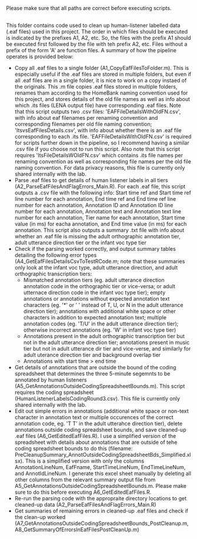 ##
Please make sure that all paths are correct before executing scripts.
## 

This folder contains code used to clean up human-listener labelled data (.eaf files) used in this project. The order in which files should be executed is indicated by the prefixes A1, A2, etc. So, the files with the prefix A1 should be executed first followed by the file with teh prefix A2, etc. Files without a prefix of the form 'A<number>' are function files. A summary of how the pipeline operates is provided below:
  
  - Copy all .eaf files to a single folder (A1_CopyEafFilesToFolder.m). This is especially useful if the .eaf files are stored in multiple folders, but even if all .eaf files are in a single folder, it is nice to work on a copy instaed of the originals. This .m file copies .eaf files stored in multiple folders, renames tham according to the HomeBank naming convention used for this project, and stores details of the old file names as well as info about which .its files (LENA output file) have corresponding .eaf files. Note that this script outputs two .csv files: 'EAFFileDetailsWithOldFN.csv', with info about eaf filenames per renaming convention and corresponding filenames per old file naming convention; 'ItsvsEafFilesDetails.csv', with info about whether there is an .eaf file corresponding to each .its file. 'EAFFileDetailsWithOldFN.csv' is required for scripts further down in the pipeline, so I recommend having a similar .csv file if you choose not to run this script. Also note that this script requires 'ItsFileDetailsWOldFN.csv' which contains .its file names per renaming convention as well as corresponding file names per the old file naming convention. For data privacy reasons, this file is currently only shared internally with the lab. 
  - Parse .eaf files to get details of human listener labels in all tiers (A2_ParseEafFilesAndFlagErrors_Main.R). For each .eaf file, this script outputs a .csv file with the following info: Start time ref and Start time ref line number for each annotation, End time ref and End time ref line number for each annotation, Annotation ID and Annotation ID line number for each annotation, Annotation text and Annotation text line number for each annotation, Tier name for each annotation, Start time value (in ms) for eacha annotation, and End time value (in ms) for each annotation. This script also outputs a summary .txt file with info about whether an .eaf file is missing the adult orthographic annotation tier, adult utterance direction tier or the infant voc type tier
  - Check if the parsing worked correctly, and output summary tables detailing the following error types (A4_GetEafFilesDetailsCsvToTestRCode.m; note that these summaries only look at the infant voc type, adult utterance direction, and adult orthographic transcription tiers:
      - Mismatched annotation tiers (eg. adult utterance direction annotation code in the orthographic tier or vice-versa; or adult utternace direction code in the infant voc type tier); empty annotations or annotations without expected annotation text characters (eg. '*' or ' ' instead of T, U, or N in the adult utterance direction tier); annotations with additional white space or other characters in addition to expected annotation text; multiple annotation codes (eg. 'T/U' in the adult utterance direction tier); otherwise incorrect annotations (eg. 'W' in infant voc type tier)
      - Annotations present in the adult orthographic transcription tier but not in the adult utterance direction tier; annotations present in music tier but not in adult utterance dir tier and vice-verse, and similarly for adult uterance direction tier and background overlap tier
      - Annotations with start time > end time
  - Get details of annotations that are outside the bound of the coding spreadsheet that determines the three 5-minute segemnts to be annotated by human listeners (A5_GetAnnotationsOutsideCodingSpreadsheetBounds.m). This script requires the coding spreadsheet (HumanListenerLabelsCodingRound3.csv). This file is currently only shared internally with the lab. 
  - Edit out simple errors in annotations (additional white space or non-text character in annotation text or multiple occurences of the correct annotation code, eg. 'T T' in the adult utterahce direction tier), delete annotations outside coding spreadsheet bounds, and save cleaned-up .eaf files (A6_GetEditedEafFiles.R). I use a simplified version of the spreadsheet with details about annotations that are outside of tehe coding spreadsheet bounds to do this (filename: PreCleanupSummary_AnnotOutsideCodingSpreadsheetBds_Simplified.xlsx). This is a simplified version with only the columns AnnotationLineNum, EafFname, StartTimeLineNum, EndTimeLineNum, and AnnotIdLineNum. I generate this excel sheet manually by deleting all other columns from the relevant summary output file from A5_GetAnnotationsOutsideCodingSpreadsheetBounds.m. Please make sure to do this before executing A6_GetEditedEafFiles.R. 
  - Re-run the parsing code with the appropraite directory locations to get cleaned-up data (A2_ParseEafFilesAndFlagErrors_Main.R)
  - Get summaries of remaining errors in cleaned-up .eaf files and check if the clean-up worked (A7_GetAnnotationsOutsideCodingSpreadsheetBounds_PostCleanup.m, A8_GetSummaryOfErrorsInEafFilesPostCleanUp.m)


  



